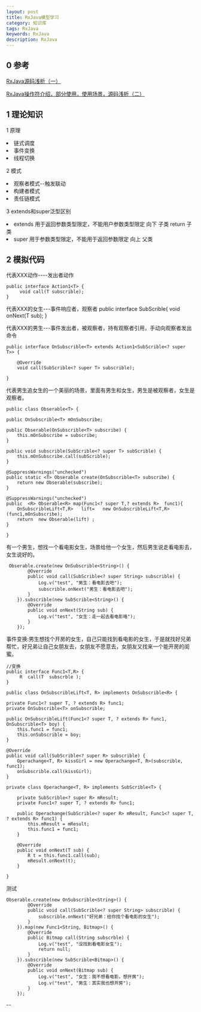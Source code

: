 ```yaml
---
layout: post
title: RxJava模型学习
category: 知识库
tags: RxJava
keywords: RxJava
description: RxJava
---
```



## 0 参考

[RxJava源码浅析（一）](http://www.jianshu.com/p/6eb83430c890)

[RxJava操作符介绍，部分使用，使用场景，源码浅析（二）](http://www.jianshu.com/p/b48553a2ddb6)

## 1 理论知识

1 原理

 <li> 链式调度</li>
<li>事件变换</li>
<li>线程切换</li>

2 模式

 <li>观察者模式--触发联动 </li>
 <li>构建者模式 </li>
 <li>责任链模式 </li>

3 extends和super泛型区别

<li> extends 用于返回参数类型限定，不能用户参数类型限定  向下 子类  return 子类</li>
<li>super   用于参数类型限定，不能用于返回参数限定  向上  父类</li>

## 2 模拟代码

代表XXX动作----发出者动作

	public interface Action1<T> {
	     void call(T subscrible);
	}

代表XXX的女生---事件响应者，观察者
	public interface SubScrible<T>{
	     void onNext(T sub);
	}

代表XXX的男生---事件发出者，被观察者，持有观察者引用，手动向观察者发出命令

	public interface OnSubscrible<T> extends Action1<SubScrible<? super T>> {
	
	    @Override
	    void call(SubScrible<? super T> subscrible);
	
	}

代表男生追女生的一个美丽的场景，里面有男生和女生，男生是被观察者，女生是观察者。

 

	public class Obserable<T> {

    public OnSubscrible<T> mOnSubscribe;

    public Obserable(OnSubscrible<T> subscribe) {
        this.mOnSubscribe = subscribe;
    }

    public void subscrible(SubScrible<? super T> subScrible) {
        this.mOnSubscribe.call(subScrible);
    }

    @SuppressWarnings("unchecked")
    public static <T> Obserable create(OnSubscrible<T> subscribe) {
        return new Obserable(subscribe);
    }

    @SuppressWarnings("unchecked")
    public  <R> Obserable<R> map(Func1<? super T,? extends R>  func1){
        OnSubscribleLift<T,R>   lift=   new OnSubscribleLift<T,R>(func1,mOnSubscribe);
        return  new Obserable(lift) ;
    }

	}

  有一个男生，想找一个看电影女生，场景给他一个女生，然后男生说走看电影去，女生说好的。

	 Obserable.create(new OnSubscrible<String>() {
            @Override
            public void call(SubScrible<? super String> subscrible) {
                Log.v("test", "男生：看电影去吧");
                subscrible.onNext("男生：看电影去吧");
            }
        }).subscrible(new SubScrible<String>() {
            @Override
            public void onNext(String sub) {
                Log.v("test", "女生：走一起去看电影咯");
            }
        });

事件变换:男生想找个开房的女生，自己只能找到看电影的女生，于是就找好兄弟帮忙，好兄弟让自己女朋友去，女朋友不愿意去，女朋友又找来一个能开房的闺蜜。

    //变换
	public interface Func1<T,R> {
	     R  call(T  subscrble );
	}

	public class OnSubscribleLift<T, R> implements OnSubscrible<R> {

    private Func1<? super T, ? extends R> func1;
    private OnSubscrible<T> onSubscrible;

    public OnSubscribleLift(Func1<? super T, ? extends R> func1, OnSubscrible<T> boy) {
        this.func1 = func1;
        this.onSubscrible = boy;
    }

    @Override
    public void call(SubScrible<? super R> subscrible) {
        Operachange<T, R> kissGirl = new Operachange<T, R>(subscrible, func1);
        onSubscrible.call(kissGirl);
    }

    private class Operachange<T, R> implements SubScrible<T> {

        private SubScrible<? super R> mResult;
        private Func1<? super T, ? extends R> func1;

        public Operachange(SubScrible<? super R> mResult, Func1<? super T, ? extends R> func1) {
            this.mResult = mResult;
            this.func1 = func1;
        }

        @Override
        public void onNext(T sub) {
            R t = this.func1.call(sub);
            mResult.onNext(t);
        }

    }

测试

    Obserable.create(new OnSubscrible<String>() {
            @Override
            public void call(SubScrible<? super String> subscrible) {
                subscrible.onNext("好兄弟：给你找个看电影的女生");
            }
        }).map(new Func1<String, Bitmap>() {
            @Override
            public Bitmap call(String subscrble) {
                Log.v("test", "没找到看电影女生");
                return null;
            }
        }).subscrible(new SubScrible<Bitmap>() {
            @Override
            public void onNext(Bitmap sub) {
                Log.v("test", "女生：我不想看电影，想开房");
                Log.v("test", "男生：其实我也想开房");
            }
        });

--